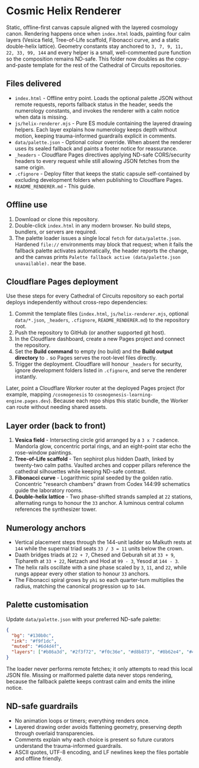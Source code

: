 # Cosmic Helix Renderer

Static, offline-first canvas capsule aligned with the layered cosmology canon. Rendering happens once when `index.html` loads, painting four calm layers (Vesica field, Tree-of-Life scaffold, Fibonacci curve, and a static double-helix lattice). Geometry constants stay anchored to `3, 7, 9, 11, 22, 33, 99, 144` and every helper is a small, well-commented pure function so the composition remains ND-safe. This folder now doubles as the copy-and-paste template for the rest of the Cathedral of Circuits repositories.

## Files delivered
- `index.html` - Offline entry point. Loads the optional palette JSON without remote requests, reports fallback status in the header, seeds the numerology constants, and invokes the renderer with a calm notice when data is missing.
- `js/helix-renderer.mjs` - Pure ES module containing the layered drawing helpers. Each layer explains how numerology keeps depth without motion, keeping trauma-informed guardrails explicit in comments.
- `data/palette.json` - Optional colour override. When absent the renderer uses its sealed fallback and paints a footer notice for reassurance.
- `_headers` - Cloudflare Pages directives applying ND-safe CORS/security headers to every request while still allowing JSON fetches from the same origin.
- `.cfignore` - Deploy filter that keeps the static capsule self-contained by excluding development folders when publishing to Cloudflare Pages.
- `README_RENDERER.md` - This guide.

## Offline use
1. Download or clone this repository.
2. Double-click `index.html` in any modern browser. No build steps, bundlers, or servers are required.
3. The palette loader issues a single local `fetch` for `data/palette.json`. Hardened `file://` environments may block that request; when it fails the fallback palette activates automatically, the header reports the change, and the canvas prints `Palette fallback active (data/palette.json unavailable).` near the base.

## Cloudflare Pages deployment
Use these steps for every Cathedral of Circuits repository so each portal deploys independently without cross-repo dependencies:

1. Commit the template files (`index.html`, `js/helix-renderer.mjs`, optional `data/*.json`, `_headers`, `.cfignore`, `README_RENDERER.md`) to the repository root.
2. Push the repository to GitHub (or another supported git host).
3. In the Cloudflare dashboard, create a new Pages project and connect the repository.
4. Set the **Build command** to empty (no build) and the **Build output directory** to `.` so Pages serves the root-level files directly.
5. Trigger the deployment. Cloudflare will honour `_headers` for security, ignore development folders listed in `.cfignore`, and serve the renderer instantly.

Later, point a Cloudflare Worker router at the deployed Pages project (for example, mapping `/cosmogenesis` to `cosmogenesis-learning-engine.pages.dev`). Because each repo ships this static bundle, the Worker can route without needing shared assets.

## Layer order (back to front)
1. **Vesica field** - Intersecting circle grid arranged by a `3 x 7` cadence. Mandorla glow, concentric portal rings, and an eight-point star echo the rose-window paintings.
2. **Tree-of-Life scaffold** - Ten sephirot plus hidden Daath, linked by twenty-two calm paths. Vaulted arches and copper pillars reference the cathedral silhouettes while keeping ND-safe contrast.
3. **Fibonacci curve** - Logarithmic spiral seeded by the golden ratio. Concentric "research chambers" drawn from Codex 144:99 schematics guide the laboratory rooms.
4. **Double-helix lattice** - Two phase-shifted strands sampled at `22` stations, alternating rungs to honour the `33` anchor. A luminous central column references the synthesizer tower.

## Numerology anchors
- Vertical placement steps through the 144-unit ladder so Malkuth rests at `144` while the supernal triad seats `33 / 3 = 11` units below the crown.
- Daath bridges triads at `22 + 7`, Chesed and Geburah sit at `33 + 9`, Tiphareth at `33 + 22`, Netzach and Hod at `99 - 3`, Yesod at `144 - 3`.
- The helix rails oscillate with a sine phase scaled by `3`, `11`, and `22`, while rungs appear every other station to honour `33` anchors.
- The Fibonacci spiral grows by `phi` so each quarter-turn multiplies the radius, matching the canonical progression up to `144`.

## Palette customisation
Update `data/palette.json` with your preferred ND-safe palette:

```json
{
  "bg": "#130b0c",
  "ink": "#f9f1dc",
  "muted": "#6d4d4f",
  "layers": ["#b86a3d", "#2f3f72", "#f0c36e", "#d8b873", "#8b62e4", "#4a91b2"]
}
```

The loader never performs remote fetches; it only attempts to read this local JSON file. Missing or malformed palette data never stops rendering, because the fallback palette keeps contrast calm and emits the inline notice.

## ND-safe guardrails
- No animation loops or timers; everything renders once.
- Layered drawing order avoids flattening geometry, preserving depth through overlaid transparencies.
- Comments explain why each choice is present so future curators understand the trauma-informed guardrails.
- ASCII quotes, UTF-8 encoding, and LF newlines keep the files portable and offline friendly.
